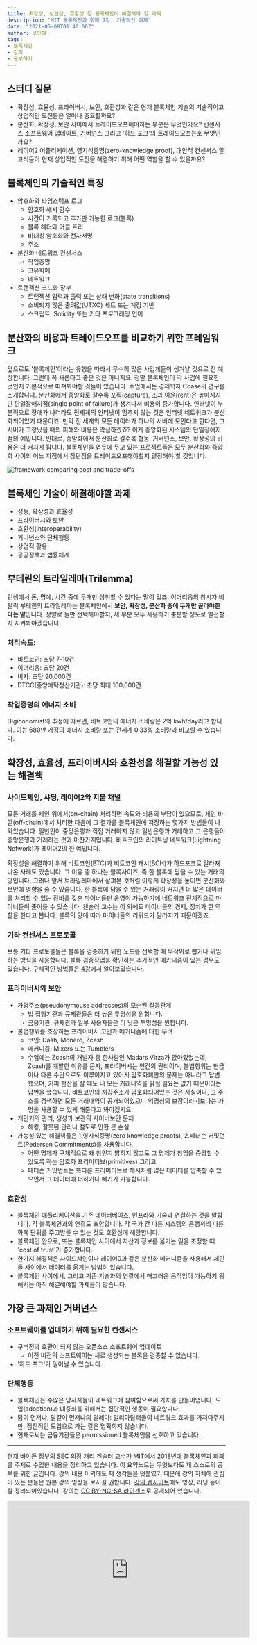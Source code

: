 ```yaml
---
title: 확장성, 보안성, 호환성 등 블록체인이 해결해야 할 과제
description: "MIT 블록체인과 화폐 7강: 기술적인 과제"
date: "2021-05-08T01:40:00Z"
author: 코인별
tags: 
- 블록체인
- 강의
- 공부하기
---
```


## 스터디 질문
- 확장성, 효율성, 프라이버시, 보안, 호환성과 같은 현재 블록체인 기술의 기술적이고 상업적인 도전들은 얼마나 중요할까요?
- 분산화, 확장성, 보안 사이에서 트레이드오프해야하는 부분은 무엇인가요? 컨센서스 소프트웨어 업데이트, 거버넌스 그리고 '하드 포크'의 트레이드오프는호 무엇인가요?
- 레이어2 어플리케이션, 영지식증명(zero-knowledge proof), 대안적 컨센서스 알고리듬이 현재 상업적인 도전을 해결하기 위해 어떤 역할을 할 수 있을까요?

## 블록체인의 기술적인 특징
- 암호화와 타임스탬프 로그
  - 함호화 해시 함수
  - 시간이 기록되고 추가만 가능한 로그(블록)
  - 블록 헤더와 머클 트리
  - 비대칭 암호화와 전자서명
  - 주소
- 분산화 네트워크 컨센서스
  - 작업증명
  - 고유화폐
  - 네트워크
- 트랜젝션 코드와 장부
  - 트랜젝션 입력과 출력 또는 상태 변화(state transitions)
  - 소비되지 않은 출려값(UTXO) 세트 또는 계정 기반
  - 스크립트, Solidity 또는 기타 프로그래밍 언어

## 분산화의 비용과 트레이드오프를 비교하기 위한 프레임워크
앞으로도 '블록체인'이라는 유행을 따라서 무수히 많은 사업체들이 생겨날 것으로 전 예상합니다. 그런데 꼭 새롭다고 좋은 것은 아니지요. 정말 블록체인이 각 사업에 필요한 것인지 기본적으로 따져봐야할 것들이 있습니다. 수업에서는 경제학자 Coase의 연구를 소개합니다. 분산화에서 중앙화로 갈수록 포획(capture), 초과 이윤(rent)은 높아지지만 단일장애지점(single point of failure)가 생겨나서 비용이 증가합니다. 인터넷이 부분적으로 장애가 나더라도 전세계의 인터넷이 멈추지 않는 것은 인터넷 네트워크가 분산화되어있기 때문이죠. 만약 전 세계의 모든 데이터가 하나의 서버에 모인다고 한다면, 그 서버가 고장났을 때의 피해와 비용은 막심하겠죠? 이게 중앙화된 시스템의 단일장애지점의 예입니다. 반대로, 중앙화에서 분산화로 갈수록 협동, 거버넌스, 보안, 확장성의 비용은 더 커지게 됩니다. 블록체인을 염두에 두고 있는 프로젝트들은 모두 분산화와 중앙화 사이의 어느 지점에서 장단점을 트레이드오프해야할지 결정해야 할 것입니다.

![framework comparing cost and trade-offs](framework.png "CC BY-NC-SA. 출처: https://ocw.mit.edu/15-S12F18")

## 블록체인 기술이 해결해야할 과제
- 성능, 확장성과 효율성
- 프라이버시와 보안
- 호환성(interoperability)
- 거버넌스와 단체행동
- 상업적 활용
- 공공정책과 법률체계

## 부테린의 트라일레마(Trilemma)
인생에서 돈, 명예, 시간 중에 두개만 성취할 수 있다는 말이 있죠. 이더리움의 창시자 비탈릭 부테린의 트라일레마는 블록체인에서 **보안, 확장성, 분산화 중에 두개만 골라야한다는 말**입니다. 정말로 둘만 선택해야할지, 세 부분 모두 사용하기 충분할 정도로 발전할지 지켜봐야겠습니다. 

### 처리속도:
- 비트코인: 초당 7-10건
- 이더리움: 초당 20건
- 비자: 초당 20,000건
- DTCC(중앙예탁청산기관): 초당 최대 100,000건

### 작업증명의 에너지 소비
Digiconomist의 추정에 따르면, 비트코인의 에너지 소비량은 2억 kwh/day라고 합니다. 이는 680만 가정의 에너지 소비량 또는 전세계 0.33% 소비량과 비교할 수 있습니다.

## 확장성, 효율성, 프라이버시와 호환성을 해결할 가능성 있는 해결책

### 사이드체인, 샤딩, 레이어2와 지불 채널
모든 거래를 체인 위에서(on-chain) 처리하면 속도와 비용의 부담이 있으므로, 체인 바깥(off-chain)에서 처리한 다음에 그 결과를 블록체인에 저장하는 몇가지 방법들이 나와있습니다. 일반인이 중앙은행과 직접 거래하지 않고 일반은행과 거래하고 그 은행들이 중앙은행과 거래하는 것과 마찬가지입니다. 비트코인의 라이트닝 네트워크(Lightning Network)가 레이어2의 한 예입니다. 

확장성을 해결하기 위해 비트코인(BTC)과 비트코인 캐시(BCH)가 하드포크로 갈라져나온 사례도 있습니다. 그 이유 중 하나는 블록사이즈, 즉 한 블록에 담을 수 있는 거래의 양입니다. 그러나 앞서 트라일레마에서 살펴본 것처럼 이렇게 확장성을 높이면 분산화와 보안에 영향을 줄 수 있습니다. 한 블록에 담을 수 있는 거래량이 커지면 더 많은 데이터를 처리할 수 있는 장비를 갖춘 마이너들만 운영이 가능하기에 네트워크 전체적으로 마이너들이 줄어들 수 있습니다. 겐슬러 교수는 이 외에도 마이너들의 경제, 정치가 한 역할을 한다고 봅니다. 블록의 양에 따라 마이너들의 리워드가 달라지기 때문이겠죠.

### 기타 컨센서스 프로토콜
보통 기타 프로토콜들은 블록을 검증하기 위한 노드를 선택할 때 무작위로 뽑거나 위임하는 방식을 사용합니다. 블록 검증작업을 확인하는 추가적인 메카니즘이 있는 경우도 있습니다. 구체적인 방법들은 [4강](mit-blockchain-course-4)에서 알아보았습니다.

### 프라이버시와 보안
- 가명주소(pseudonymouse addresses)의 모순된 갈등관계
  - 법 집행기관과 규제관들은 더 높은 투명성을 원합니다.
  - 금융기관, 규제관과 일부 사용자들은 더 낮은 투명성을 원합니다.
- 불법행위를 조장하는 프라이버시 코인과 메커니즘에 대한 우려
  - 코인: Dash, Monero, Zcash
  - 메커니즘: Mixers 또는 Tumblers
  - 수업에는 Zcash의 개발자 중 한사람인 Madars Virza가 앉아있었는데, Zcash를 개발한 이유를 묻자, 프라이버시는 인간의 권리이며, 불법행위는 현금이나 다른 수단으로도 이루어지고 있어서 암호화폐만의 문제는 아니라고 답변했으며, 커피 한잔을 살 때도 내 모든 거래내역을 밝힐 필요는 없기 때문이라는 답변을 했습니다. 비트코인의 지갑주소가 암호화되어있는 것은 사실이나, 그 주소를 검색하면 모든 거래내역이 공개되어있으니 익명성의 보장이라기보다는 가명을 사용할 수 있게 해준다고 봐야겠지요.
- 개인키의 관리, 생성과 보관의 사이버보안 문제
  - 해킹, 잘못된 관리나 절도로 인한 큰 손실
- 가능성 있는 해결책들은 1.영지식증명(zero knowledge proofs), 2.페더슨 커밋먼트(Pedersen Commitments)를 사용합니다.
  - 어떤 명제가 구체적으로 왜 참인지 밝히지 않고도 그 명제가 참임을 증명할 수 있도록 하는 암호화 프리머티브(primitives) 그리고
  - 페더슨 커밋먼트는 또다른 프리머티브로 해시처럼 많은 데이터를 압축할 수 있으면서 그 데이터에 더하거나 빼기가 가능합니다. 

### 호환성
- 블록체인 애플리케이션을 기존 데이터베이스, 인프라와 기술과 연결하는 것을 말합니다. 각 블록체인과의 연결도 포함합니다. 각 국가 간 다른 시스템의 은행끼리 다른 화폐 단위를 주고받을 수 있는 것도 호환성에 해당합니다. 
- 블록체인 안으로, 또는 블록체인 사이에서 자산과 정보를 옮기는 일을 조정할 때 'cost of trust'가 증가합니다.
- 한가지 해결책은 사이드체인이나 레이어0과 같은 분산화 메커니즘을 사용해서 체인들 사이에서 데이터를 옮기는 방법이 있습니다.
- 블록체인 사이에서, 그리고 기존 기술과의 연결에서 매끄러운 움직임이 가능하기 위해서는 아직 해결해야할 과제들이 많습니다.

## 가장 큰 과제인 거버넌스

### 소프트웨어를 업데하기 위해 필요한 컨센서스
- 구버전과 호환이 되지 않는 오픈소스 소프트웨어 업데이트
  - 이전 버전의 소프트웨어는 새로 생성되는 블록을 검증할 수 없습니다.
- '하드 포크'가 일어날 수 있습니다.

### 단체행동
- 블록체인은 수많은 당사자들이 네트워크에 참여함으로써 가치를 만들어냅니다. 도입(adoption)과 대중화를 위해서는 집단적인 행동이 필요합니다.
- 닭이 먼저냐, 달걀이 먼저냐의 딜레마: 얼리아답터들이 네트워크 효과를 가져다주지만, 점진적인 도입으로 가는 길은 명확하지 않습니다.
- 현재로써는 금융기관들은 permissioned 블록체인을 선호하고 있습니다.

---
현재 바이든 정부의 SEC 의장 개리 겐슬러 교수가 MIT에서 2018년에 블록체인과 화폐를 주제로 수업한 내용을 정리하고 있습니다. 이 요약노트는 무엇보다도 제 스스로의 공부를 위한 글입니다. 강의 내용 이외에도 제 생각들을 덧붙였기 때문에 강의 자체에 관심이 있는 분들은 원본 강의 영상을 보시길 권합니다. [강의 웹사이트](https://ocw.mit.edu/courses/sloan-school-of-management/15-s12-blockchain-and-money-fall-2018/video-lectures/)에도 영상, 리딩 등이 잘 정리되어있습니다. 강의는 [CC BY-NC-SA 라이센스](https://creativecommons.org/licenses/by-nc-sa/4.0/)로 공개되어 있습니다.

<iframe width="560" height="315" src="https://www.youtube.com/embed/GLVrOlHLJ1U" title="YouTube video player" frameborder="0" allow="accelerometer; autoplay; clipboard-write; encrypted-media; gyroscope; picture-in-picture" allowfullscreen></iframe>